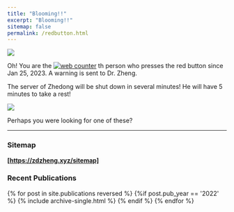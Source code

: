```yaml
---
title: "Blooming!!"
excerpt: "Blooming!!"
sitemap: false
permalink: /redbutton.html
---
```


![](https://zdzheng.xyz/images/boom.png)

Oh! You are the 
<a href="https://www.hitwebcounter.com" target="_blank">
<img src="https://hitwebcounter.com/counter/counter.php?page=8164440&style=0006&nbdigits=5&type=page&initCount=0" title="Free Counter" Alt="web counter"   border="0" /></a> th person who presses the red button since Jan 25, 2023. A warning is sent to Dr. Zheng. 

The server of Zhedong will be shut down in several minutes!  He will have 5 minutes to take a rest!

![](https://zdzheng.xyz/images/TomCat.jpeg)

Perhaps you were looking for one of these? 

<hr>

### Sitemap

<strong><a href="https://zdzheng.xyz/sitemap"> [https://zdzheng.xyz/sitemap]</a></strong> 

### Recent Publications

{% for post in site.publications reversed %}
  {%if post.pub_year == '2022' %}
      {% include archive-single.html %}
  {% endif %}
{% endfor %}
